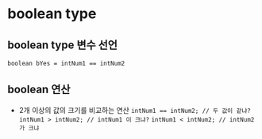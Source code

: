 # boolean type

## boolean type 변수 선언
```boolean bYes = intNum1 == intNum2``` 

 ## boolean 연산
 * 2개 이상의 값의 크기를 비교하는 연산
 ```intNum1 == intNum2; // 두 값이 같냐? ```
 ```intNum1 > intNum2; // intNum1 이 크냐?```
 ```intNum1 < intNum2; // intNum2 가 크냐```